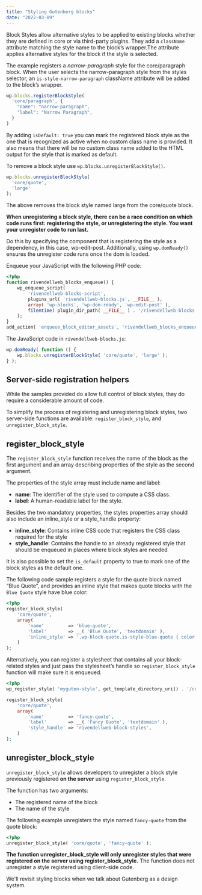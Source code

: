 ```yaml
---
title: "Styling Gutenberg blocks"
date: "2022-03-09"
---
```


Block Styles allow alternative styles to be applied to existing blocks whether they are defined in core or via third-party plugins. They add a `className` attribute matching the style name to the block’s wrapper.The attribute applies alternative styles for the block if the style is selected.

The example registers a *narrow-paragraph* style for the core/paragraph block. When the user selects the narrow-paragraph style from the styles selector, an `is-style-narrow-paragraph` className attribute will be added to the block’s wrapper.

```js
wp.blocks.registerBlockStyle(
  'core/paragraph', {
    "name": "narrow-paragraph",
    "label": "Narrow Paragraph",
  }
)
```

By adding `isDefault: true` you can mark the registered block style as the one that is recognized as active when no custom class name is provided. It also means that there will be no custom class name added to the HTML output for the style that is marked as default.

To remove a block style use `wp.blocks.unregisterBlockStyle()`.

```js
wp.blocks.unregisterBlockStyle(
  'core/quote',
  'large'
);
```

The above removes the block style named large from the core/quote block.

**When unregistering a block style, there can be a race condition on which code runs first: registering the style, or unregistering the style. You want your unregister code to run last.**

Do this by specifying the component that is registering the style as a dependency, in this case, wp-edit-post. Additionally, using `wp.domReady()` ensures the unregister code runs once the dom is loaded.

Enqueue your JavaScript with the following PHP code:

```php
<?php
function rivendellweb_blocks_enqueue() {
    wp_enqueue_script(
        'rivendellweb-blocks-script',
        plugins_url( 'rivendellweb-blocks.js', __FILE__ ),
        array( 'wp-blocks', 'wp-dom-ready', 'wp-edit-post' ),
        filemtime( plugin_dir_path( __FILE__ ) . '/rivendellweb-blocks.js' )
    );
}
add_action( 'enqueue_block_editor_assets', 'rivendellweb_blocks_enqueue' );
```

The JavaScript code in `rivendellweb-blocks.js`:

```js
wp.domReady( function () {
    wp.blocks.unregisterBlockStyle( 'core/quote', 'large' );
} );
```

## Server-side registration helpers

While the samples provided do allow full control of block styles, they do require a considerable amount of code.

To simplify the process of registering and unregistering block styles, two server-side functions are available: `register_block_style`, and `unregister_block_style`.

## register\_block\_style

The `register_block_style` function receives the name of the block as the first argument and an array describing properties of the style as the second argument.

The properties of the style array must include name and label:

* **name**: The identifier of the style used to compute a CSS class.
* **label**: A human-readable label for the style.

Besides the two mandatory properties, the styles properties array should also include an inline\_style or a style\_handle property:

* **inline\_style**: Contains inline CSS code that registers the CSS class required for the style
* **style\_handle**: Contains the handle to an already registered style that should be enqueued in places where block styles are needed

It is also possible to set the `is_default` property to true to mark one of the block styles as the default one.

The following code sample registers a style for the quote block named “Blue Quote”, and provides an inline style that makes quote blocks with the `Blue Quote` style have blue color:

```php
<?php
register_block_style(
    'core/quote',
    array(
        'name'         => 'blue-quote',
        'label'        => __( 'Blue Quote', 'textdomain' ),
        'inline_style' => '.wp-block-quote.is-style-blue-quote { color: blue; }',
    )
);
```

Alternatively, you can register a stylesheet that contains all your block-related styles and just pass the stylesheet’s handle so `register_block_style` function will make sure it is enqueued.

```php
<?php
wp_register_style( 'myguten-style', get_template_directory_uri() . '/custom-style.css' );

register_block_style(
    'core/quote',
    array(
        'name'         => 'fancy-quote',
        'label'        => __( 'Fancy Quote', 'textdomain' ),
        'style_handle' => 'rivendellweb-block-styles',
    )
);
```

## unregister\_block\_style

`unregister_block_style` allows developers to unregister a block style previously registered **on the server** using `register_block_style`.

The function has two arguments:

* The registered name of the block
* The name of the style

The following example unregisters the style named `fancy-quote` from the quote block:

```php
<?php
unregister_block_style( 'core/quote', 'fancy-quote' );
```

**The function unregister\_block\_style will only unregister styles that were registered on the server using register\_block\_style.** The function does not unregister a style registered using client-side code.

We'll revisit styling blocks when we talk about Gutenberg as a design system.
